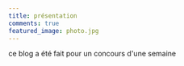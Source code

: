 ```yaml
---
title: présentation
comments: true
featured_image: photo.jpg
--- 
```

 ce blog a été fait pour un concours d'une semaine 